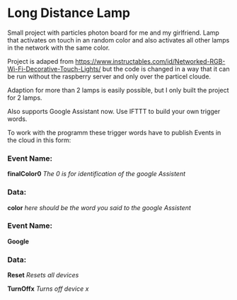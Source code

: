 # Long Distance Lamp
Small project with particles photon board for me and my girlfriend. Lamp that activates on touch in an random color and also activates all other lamps in the network with the same color.

Project is adaped from https://www.instructables.com/id/Networked-RGB-Wi-Fi-Decorative-Touch-Lights/ but the code is changed in a way that it can be run without the raspberry server and only over the particel cloude.

Adaption for more than 2 lamps is easily possible, but I only built the project for 2 lamps.



Also supports Google Assistant now. Use IFTTT to build your own trigger words.

To work with the programm these trigger words have to publish Events in the cloud in this form:

### Event Name:

**finalColor0** *The 0 is for identification of the google Assistent*

### Data:

**color** *here should be the word you said to the google Assistent*


### Event Name:

**Google**

### Data:

**Reset** *Resets all devices*

**TurnOffx** *Turns off device x*

